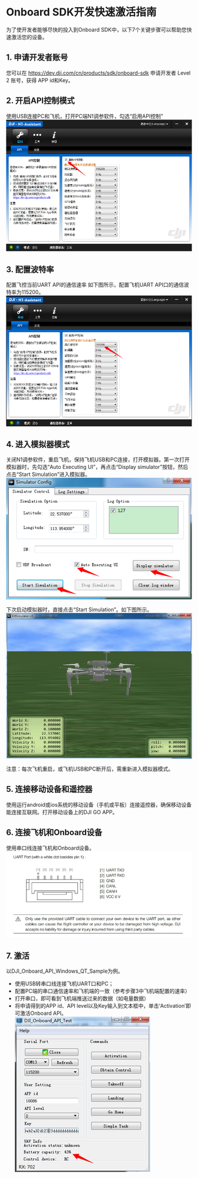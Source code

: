 # Onboard SDK开发快速激活指南
为了使开发者能够尽快的投入到Onboard SDK中，以下7个关键步骤可以帮助您快速激活您的设备。
## 1. 申请开发者账号
您可以在 https://dev.dji.com/cn/products/sdk/onboard-sdk 申请开发者 Level 2 账号，获得 APP id和Key。
## 2. 开启API控制模式
使用USB连接PC和飞机，打开PC端N1调参软件，勾选“启用API控制”
![Enable API Control](Images/N1UI.png)
## 3. 配置波特率
配置飞控当前UART API的通信速率
如下图所示，配置飞机UART API口的通信波特率为115200。
![Configure the Baud](Images/baudrate.png)
## 4. 进入模拟器模式
关闭N1调参软件，重启飞机，保持飞机USB和PC连接，打开模拟器。第一次打开模拟器时，先勾选“Auto Executing UI”，再点击“Display simulator”按钮，然后点击“Start Simulation”进入模拟器。
![simulatorUI1](Images/simulatorUI1.png)

下次启动模拟器时，直接点击“Start Simulation”。如下图所示。
![simulatorUI2](Images/simulatorUI2.png)

注意：每次飞机重启，或飞机USB和PC断开后，需重新进入模拟器模式。
## 5. 连接移动设备和遥控器
使用运行android或ios系统的移动设备（手机或平板）连接遥控器，确保移动设备能连接互联网。打开移动设备上的DJI GO APP。
## 6. 连接飞机和Onboard设备
使用串口线连接飞机和Onboard设备。
![Connecter](Images/Connecter.jpg)
## 7. 激活
以DJI_Onboard_API_Windows_QT_Sample为例。
* 使用USB转串口线连接飞机UART口和PC；
* 配置PC端的串口通信速率和飞机端的一致（参考步骤3中飞机端配置的速率）
* 打开串口，即可看到飞机端推送过来的数据（如电量数据）
* 将申请得到的APP id、API level以及Key输入到文本框中，单击‘Activation’即可激活Onboard API。
![QT](Images/QtExample.png)
